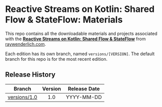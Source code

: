 # Reactive Streams on Kotlin: Shared Flow & StateFlow: Materials

This repo contains all the downloadable materials and projects associated with the **[Reactive Streams on Kotlin: Shared Flow & StateFlow](https://www.raywenderlich.com/library)** from [raywenderlich.com](https://www.raywenderlich.com).

Each edition has its own branch, named `versions/[VERSION]`. The default branch for this repo is for the most recent edition.

## Release History

| Branch                                                                                  | Version | Release Date |
| --------------------------------------------------------------------------------------- |:-------:|:------------:|
| [versions/1.0](https://github.com/raywenderlich/video-rsks-materials/tree/versions/1.0) | 1.0     | YYYY-MM-DD   |
